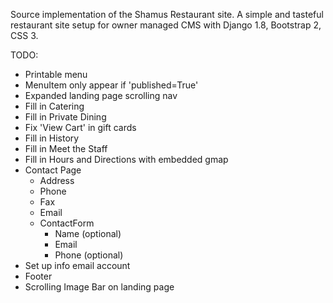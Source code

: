 Source implementation of the Shamus Restaurant site. A simple and tasteful restaurant site setup for owner managed CMS with Django 1.8, Bootstrap 2, CSS 3.

TODO:
* Printable menu
* MenuItem only appear if 'published=True'
* Expanded landing page scrolling nav
* Fill in Catering
* Fill in Private Dining
* Fix 'View Cart' in gift cards
* Fill in History
* Fill in Meet the Staff 
* Fill in Hours and Directions with embedded gmap
* Contact Page
  * Address
  * Phone
  * Fax
  * Email
  * ContactForm
    * Name (optional)
    * Email
    * Phone (optional)
* Set up info email account
* Footer
* Scrolling Image Bar on landing page
